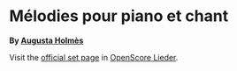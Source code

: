 
# Mélodies pour piano et chant

__By [Augusta Holmès](..)__

Visit the [official set page] in [OpenScore Lieder].

[official set page]: https://musescore.com/openscore-lieder-corpus/sets/5001731
[OpenScore Lieder]: https://musescore.com/openscore-lieder-corpus
